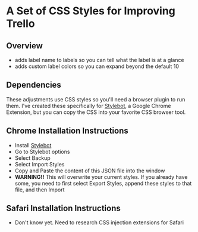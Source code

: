 # A Set of CSS Styles for Improving Trello

## Overview
* adds label name to labels so you can tell what the label is at a glance
* adds custom label colors so you can expand beyond the default 10

## Dependencies
These adjustments use CSS styles so you'll need a browser plugin to run them. I've created these specifically for [Stylebot](https://chrome.google.com/webstore/detail/stylebot/oiaejidbmkiecgbjeifoejpgmdaleoha), a Google Chrome Extension, but you can copy the CSS into your favorite CSS browser tool.

## Chrome Installation Instructions
* Install [Stylebot](https://chrome.google.com/webstore/detail/stylebot/oiaejidbmkiecgbjeifoejpgmdaleoha)
* Go to Stylebot options
* Select Backup
* Select Import Styles
* Copy and Paste the content of this JSON file into the window
* **WARNING!!** This will overwrite your current styles. If you already have some, you need to first select Export Styles, append these styles to that file, and then Import

## Safari Installation Instructions
* Don't know yet. Need to research CSS injection extensions for Safari